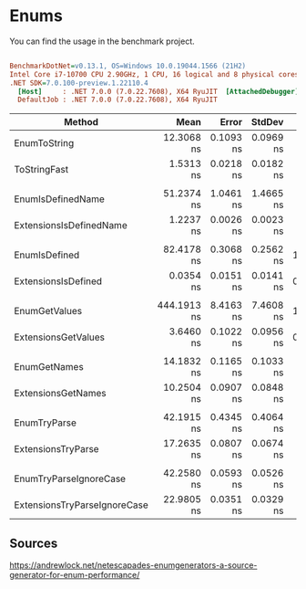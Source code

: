 # Enums

You can find the usage in the benchmark project.

``` ini

BenchmarkDotNet=v0.13.1, OS=Windows 10.0.19044.1566 (21H2)
Intel Core i7-10700 CPU 2.90GHz, 1 CPU, 16 logical and 8 physical cores
.NET SDK=7.0.100-preview.1.22110.4
  [Host]     : .NET 7.0.0 (7.0.22.7608), X64 RyuJIT  [AttachedDebugger]
  DefaultJob : .NET 7.0.0 (7.0.22.7608), X64 RyuJIT


```
|                       Method |        Mean |     Error |    StdDev | Ratio |  Gen 0 | Allocated |
|----------------------------- |------------:|----------:|----------:|------:|-------:|----------:|
|                 EnumToString |  12.3068 ns | 0.1093 ns | 0.0969 ns |  1.00 | 0.0029 |      24 B |
|                 ToStringFast |   1.5313 ns | 0.0218 ns | 0.0182 ns |  0.12 |      - |         - |
|                              |             |           |           |       |        |           |
|            EnumIsDefinedName |  51.2374 ns | 1.0461 ns | 1.4665 ns |  1.00 |      - |         - |
|      ExtensionsIsDefinedName |   1.2237 ns | 0.0026 ns | 0.0023 ns |  0.02 |      - |         - |
|                              |             |           |           |       |        |           |
|                EnumIsDefined |  82.4178 ns | 0.3068 ns | 0.2562 ns | 1.000 | 0.0029 |      24 B |
|          ExtensionsIsDefined |   0.0354 ns | 0.0151 ns | 0.0141 ns | 0.000 |      - |         - |
|                              |             |           |           |       |        |           |
|                EnumGetValues | 444.1913 ns | 8.4163 ns | 7.4608 ns | 1.000 | 0.0200 |     168 B |
|          ExtensionsGetValues |   3.6460 ns | 0.1022 ns | 0.0956 ns | 0.008 | 0.0057 |      48 B |
|                              |             |           |           |       |        |           |
|                 EnumGetNames |  14.1832 ns | 0.1165 ns | 0.1033 ns |  1.00 | 0.0076 |      64 B |
|           ExtensionsGetNames |  10.2504 ns | 0.0907 ns | 0.0848 ns |  0.72 | 0.0076 |      64 B |
|                              |             |           |           |       |        |           |
|                 EnumTryParse |  42.1915 ns | 0.4345 ns | 0.4064 ns |  1.00 |      - |         - |
|           ExtensionsTryParse |  17.2635 ns | 0.0807 ns | 0.0674 ns |  0.41 |      - |         - |
|                              |             |           |           |       |        |           |
|       EnumTryParseIgnoreCase |  42.2580 ns | 0.0593 ns | 0.0526 ns |  1.00 |      - |         - |
| ExtensionsTryParseIgnoreCase |  22.9805 ns | 0.0351 ns | 0.0329 ns |  0.54 |      - |         - |

## Sources

https://andrewlock.net/netescapades-enumgenerators-a-source-generator-for-enum-performance/
